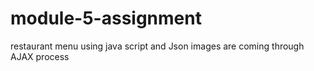 # module-5-assignment
restaurant menu using java script and Json
images are coming through AJAX process
